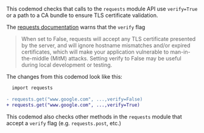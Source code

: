 This codemod checks that calls to the `requests` module API use `verify=True` or a path to a CA bundle to ensure TLS certificate validation.

The [requests documentation](https://requests.readthedocs.io/en/latest/api/) warns that the `verify` flag
> When set to False, requests will accept any TLS certificate presented by the server, and will ignore hostname mismatches and/or expired certificates, which will make your application vulnerable to man-in-the-middle (MitM) attacks. Setting verify to False may be useful during local development or testing.

The changes from this codemod look like this:


```diff
  import requests
  
- requests.get("www.google.com", ...,verify=False)
+ requests.get("www.google.com", ...,verify=True)
```

This codemod also checks other methods in the `requests` module that accept a `verify` flag (e.g. `requests.post`, etc.)
